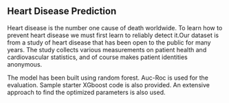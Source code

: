 ## Heart Disease Prediction

Heart disease is the number one cause of death worldwide. To learn how to prevent heart disease we must first learn to reliably detect it.Our dataset is from a study of heart disease that has been open to the public for many years. The study collects various measurements on patient health and cardiovascular statistics, and of course makes patient identities anonymous.

The model has been built using random forest. Auc-Roc is used for the evaluation. Sample starter XGboost code is also provided. An extensive approach to find the optimized parameters is also used.
